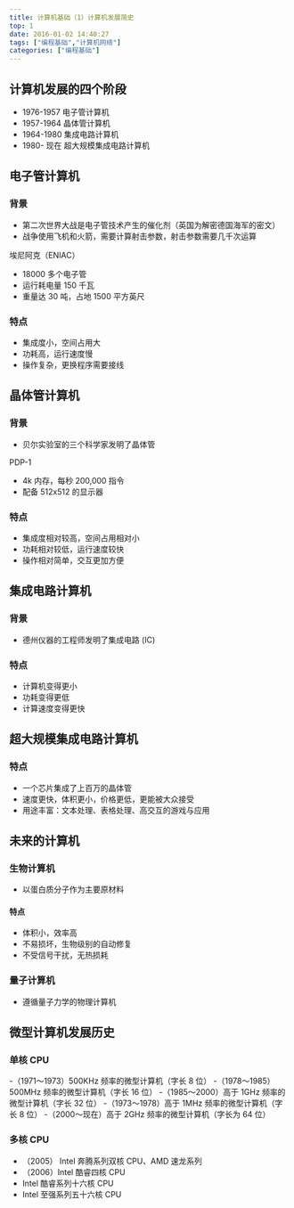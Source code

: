 ```yaml
---
title: 计算机基础（1）计算机发展简史
top: 1
date: 2016-01-02 14:40:27
tags: ["编程基础","计算机网络"]
categories: ["编程基础"]
---
```


## 计算机发展的四个阶段

- 1976-1957 电子管计算机
- 1957-1964 晶体管计算机
- 1964-1980 集成电路计算机
- 1980- 现在 超大规模集成电路计算机

## 电子管计算机

### 背景

- 第二次世界大战是电子管技术产生的催化剂（英国为解密德国海军的密文）
- 战争使用飞机和火箭，需要计算射击参数，射击参数需要几千次运算

埃尼阿克（ENIAC）
- 18000 多个电子管
- 运行耗电量 150 千瓦
- 重量达 30 吨，占地 1500 平方英尺

### 特点

- 集成度小，空间占用大
- 功耗高，运行速度慢
- 操作复杂，更换程序需要接线

## 晶体管计算机

### 背景

- 贝尔实验室的三个科学家发明了晶体管

PDP-1
- 4k 内存，每秒 200,000 指令
- 配备 512x512 的显示器

### 特点

- 集成度相对较高，空间占用相对小
- 功耗相对较低，运行速度较快
- 操作相对简单，交互更加方便

## 集成电路计算机

### 背景

- 德州仪器的工程师发明了集成电路 (IC)

### 特点

- 计算机变得更小
- 功耗变得更低
- 计算速度变得更快

## 超大规模集成电路计算机

### 特点

- 一个芯片集成了上百万的晶体管
- 速度更快，体积更小，价格更低，更能被大众接受
- 用途丰富：文本处理、表格处理、高交互的游戏与应用

## 未来的计算机

### 生物计算机

- 以蛋白质分子作为主要原材料

#### 特点

- 体积小，效率高
- 不易损坏，生物级别的自动修复
- 不受信号干扰，无热损耗

### 量子计算机

- 遵循量子力学的物理计算机

## 微型计算机发展历史

### 单核 CPU

-（1971～1973）500KHz 频率的微型计算机（字长 8 位）
-（1978～1985）500MHz 频率的微型计算机（字长 16 位）
-（1985～2000）高于 1GHz 频率的微型计算机（字长 32 位）
-（1973～1978）高于 1MHz 频率的微型计算机（字长 8 位）
-（2000～现在）高于 2GHz 频率的微型计算机（字长为 64 位）

### 多核 CPU

- （2005） Intel 奔腾系列双核 CPU、AMD 速龙系列
- （2006）Intel 酷睿四核 CPU
- Intel 酷睿系列十六核 CPU
- Intel 至强系列五十六核 CPU
